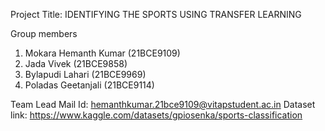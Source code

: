 Project Title: IDENTIFYING THE SPORTS USING TRANSFER LEARNING

Group members
1) Mokara Hemanth Kumar  (21BCE9109)
2) Jada Vivek  (21BCE9858)
3) Bylapudi Lahari (21BCE9969)
4) Poladas Geetanjali  (21BCE9114)

Team Lead Mail Id: hemanthkumar.21bce9109@vitapstudent.ac.in
Dataset link: https://www.kaggle.com/datasets/gpiosenka/sports-classification
